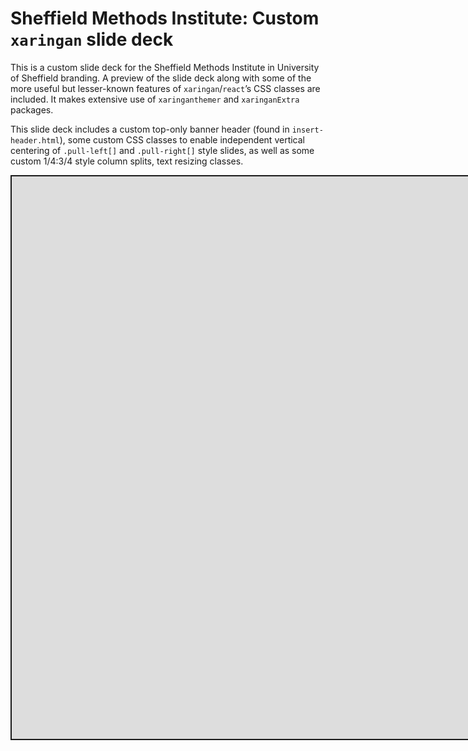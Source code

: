 
# Sheffield Methods Institute: Custom `xaringan` slide deck

This is a custom slide deck for the Sheffield Methods Institute in
University of Sheffield branding. A preview of the slide deck along with
some of the more useful but lesser-known features of
`xaringan`/`react`’s CSS classes are included. It makes extensive use of
`xaringanthemer` and `xaringanExtra` packages.

This slide deck includes a custom top-only banner header (found in
`insert-header.html`), some custom CSS classes to enable independent
vertical centering of `.pull-left[]` and `.pull-right[]` style slides,
as well as some custom 1/4:3/4 style column splits, text resizing
classes.

<div class="shareagain" style="min-width:300px;margin:1em auto;" data-exeternal="1">
<iframe src="https://calumwebb.co.uk/pres/smi-slides-demo/" width="1600" height="900" style="border:2px solid currentColor;" loading="lazy" allowfullscreen></iframe>
<script>fitvids('.shareagain', {players: 'iframe'});</script>
</div>
